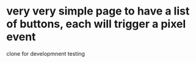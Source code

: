 # very very simple page to have a list of buttons, each will trigger a pixel event

clone for developmnent testing
